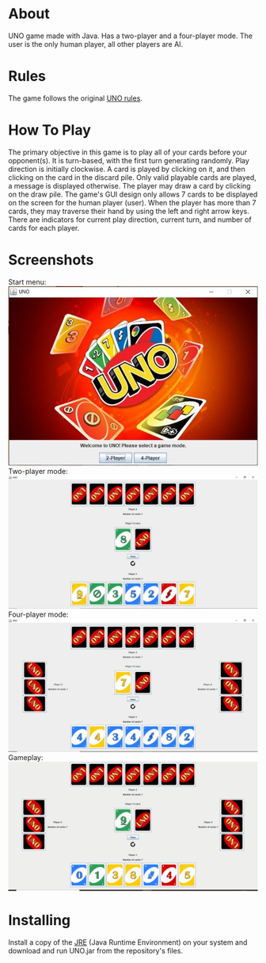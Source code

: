 # About
UNO game made with Java. Has a two-player and a four-player mode. The user is the only human player, all other players are AI.

# Rules
The game follows the original [UNO rules](https://www.ultraboardgames.com/uno/game-rules.php).

# How To Play
The primary objective in this game is to play all of your cards before your opponent(s). It is turn-based, with the first turn generating randomly. Play direction is initially clockwise. A card is played by clicking on it, and then clicking on the card in the discard pile. Only valid playable cards are played, a message is displayed otherwise. The player may draw a card by clicking on the draw pile. The game's GUI design only allows 7 cards to be displayed on the screen for the human player (user). When the player has more than 7 cards, they may traverse their hand by using the left and right arrow keys. There are indicators for current play direction, current turn, and number of cards for each player.

# Screenshots
Start menu:  
![Start Menu](demo/Start-menu.JPG)  
Two-player mode:  
![Two Player Mode](demo/Two-player.JPG)  
Four-player mode:  
![Four Player Mode](demo/Four-player.JPG)  
Gameplay:  
![Gameplay](demo/Gameplay.gif)  

# Installing
Install a copy of the [JRE](https://www.oracle.com/java/technologies/javase-jre8-downloads.html) (Java Runtime Environment) on your system and download and run UNO.jar from the repository's files.
